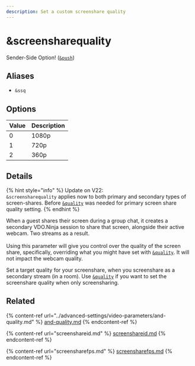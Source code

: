 ```yaml
---
description: Set a custom screenshare quality
---
```


# \&screensharequality

Sender-Side Option! ([`&push`](push.md))

## Aliases

* `&ssq`

## Options

| Value | Description |
| ----- | ----------- |
| 0     | 1080p       |
| 1     | 720p        |
| 2     | 360p        |

## Details

{% hint style="info" %}
Update on V22:\
`&screensharequality` applies now to both primary and secondary types of screen-shares. Before [`&quality`](../advanced-settings/video-parameters/and-quality.md) was needed for primary screen share quality setting.
{% endhint %}

When a guest shares their screen during a group chat, it creates a secondary VDO.Ninja session to share that screen, alongside their active webcam. Two streams as a result.\
\
Using this parameter will give you control over the quality of the screen share, specifically, overriding what you might have set with [`&quality`](../advanced-settings/video-parameters/and-quality.md). It will not impact the webcam quality.

Set a target quality for your screenshare, when you screenshare as a secondary stream (in a room). Use [`&quality`](../advanced-settings/video-parameters/and-quality.md) if you want to set the screenshare quality when only screensharing.

## Related

{% content-ref url="../advanced-settings/video-parameters/and-quality.md" %}
[and-quality.md](../advanced-settings/video-parameters/and-quality.md)
{% endcontent-ref %}

{% content-ref url="screenshareid.md" %}
[screenshareid.md](screenshareid.md)
{% endcontent-ref %}

{% content-ref url="screensharefps.md" %}
[screensharefps.md](screensharefps.md)
{% endcontent-ref %}
